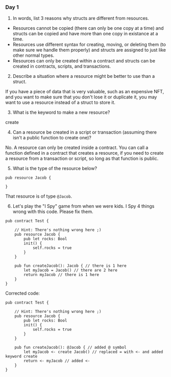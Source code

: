 ### Day 1

1. In words, list 3 reasons why structs are different from resources.

- Resources cannot be copied (there can only be one copy at a
  time) and structs can be copied and have more than one copy in
  existance at a time.
- Resources use different syntax for creating, moving, or
  deleting them (to make sure we handle them properly) and
  structs are assigned to just like other normal types.
- Resources can only be created within a contract and structs can
  be created in contracts, scripts, and transactions.

2. Describe a situation where a resource might be better to use than a struct.

If you have a piece of data that is very valuable, such as an
expensive NFT, and you want to make sure that you don't lose it
or duplicate it, you may want to use a resource instead of a
struct to store it.

3. What is the keyword to make a new resource?

create

4. Can a resource be created in a script or transaction (assuming there isn't a public function to create one)?

No.  A resource can only be created inside a contract.  You can
call a function defined in a contract that creates a resource, if
you need to create a resource from a transaction or script, so
long as that function is public.

5. What is the type of the resource below?

```cadence
pub resource Jacob {

}
```

That resource is of type `@Jacob`.

6. Let's play the "I Spy" game from when we were kids. I Spy 4 things wrong with this code. Please fix them.

```cadence
pub contract Test {

    // Hint: There's nothing wrong here ;)
    pub resource Jacob {
        pub let rocks: Bool
        init() {
            self.rocks = true
        }
    }

    pub fun createJacob(): Jacob { // there is 1 here
        let myJacob = Jacob() // there are 2 here
        return myJacob // there is 1 here
    }
}
```

Corrected code:

```cadence
pub contract Test {

    // Hint: There's nothing wrong here ;)
    pub resource Jacob {
        pub let rocks: Bool
        init() {
            self.rocks = true
        }
    }

    pub fun createJacob(): @Jacob { // added @ symbol
        let myJacob <- create Jacob() // replaced = with <- and added keyword create
        return <- myJacob // added <-
    }
}
```
